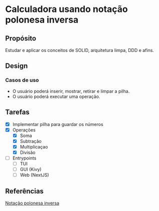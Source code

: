 # Calculadora usando notação polonesa inversa

## Propósito

Estudar e aplicar os conceitos de SOLID, arquitetura limpa, DDD e afins.

## Design

### Casos de uso

- O usuário poderá inserir, mostrar, retirar e limpar a pilha.
- O usuário poderá executar uma operação.

## Tarefas

- [x] Implementar pilha para guardar os números
- [x] Operações
  - [x] Soma
  - [x] Subtração
  - [x] Multiplicaçao
  - [x] Divisão
- [ ] Entrypoints
  - [ ] TUI
  - [ ] GUI (Kivy)
  - [ ] Web (NextJS)

## Referências

[Notação polonesa inversa](https://pt.wikipedia.org/wiki/Nota%C3%A7%C3%A3o_polonesa_inversa)
